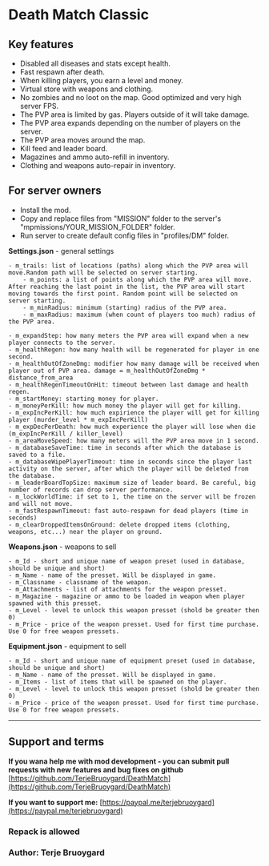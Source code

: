 # Death Match Classic

## Key features
* Disabled all diseases and stats except health.
* Fast respawn after death.
* When killing players, you earn a level and money.
* Virtual store with weapons and clothing.
* No zombies and no loot on the map. Good optimized and very high server FPS.
* The PVP area is limited by gas. Players outside of it will take damage.
* The PVP area expands depending on the number of players on the server.
* The PVP area moves around the map.
* Kill feed and leader board.
* Magazines and ammo auto-refill in inventory.
* Clothing and weapons auto-repair in inventory.

## For server owners
* Install the mod. 
* Copy and replace files from "MISSION" folder to the server's "mpmissions/YOUR_MISSION_FOLDER" folder.
* Run server to create default config files in "profiles/DM" folder.

**Settings.json** - general settings
```
- m_trails: list of locations (paths) along which the PVP area will move.Random path will be selected on server starting.
    - m_points: a list of points along which the PVP area will move. After reaching the last point in the list, the PVP area will start moving towards the first point. Random point will be selected on server starting.
    - m_minRadius: minimum (starting) radius of the PVP area.
    - m_maxRadius: maximum (when count of players too much) radius of the PVP area.

- m_expandStep: how many meters the PVP area will expand when a new player connects to the server.
- m_healthRegen: how many health will be regenerated for player in one second.
- m_healthOutOfZoneDmg: modifier how many damage will be received when player out of PVP area. damage = m_healthOutOfZoneDmg * distance_from_area
- m_healthRegenTimeoutOnHit: timeout between last damage and health regen.
- m_startMoney: starting money for player.
- m_moneyPerKill: how much money the player will get for killing.
- m_expIncPerKill: how much expirience the player will get for killing player (murder_level * m_expIncPerKill)
- m_expDecPerDeath: how much experience the player will lose when die (m_expIncPerKill / killer_level)
- m_areaMoveSpeed: how many meters will the PVP area move in 1 second.
- m_databaseSaveTime: time in seconds after which the database is saved to a file.
- m_databaseWipePlayerTimeout: time in seconds since the player last activity on the server, after which the player will be deleted from the database.
- m_leaderBoardTopSize: maximum size of leader board. Be careful, big number of records can drop server performance.
- m_lockWorldTime: if set to 1, the time on the server will be frozen and will not move.
- m_fastRespawnTimeout: fast auto-respawn for dead players (time in seconds)
- m_clearDroppedItemsOnGround: delete dropped items (clothing, weapons, etc...) near the player on ground.
```

**Weapons.json** - weapons to sell
```
- m_Id - short and unique name of weapon preset (used in database, should be unique and short)
- m_Name - name of the presset. Will be displayed in game.
- m_Classname - classname of the weapon.
- m_Attachments - list of attachments for the weapon presset.
- m_Magazine - magazine or ammo to be loaded in weapon when player spawned with this presset.
- m_Level - level to unlock this weapon presset (shold be greater then 0)
- m_Price - price of the weapon presset. Used for first time purchase. Use 0 for free weapon pressets.
```

**Equipment.json** - equipment to sell
```
- m_Id - short and unique name of equipment preset (used in database, should be unique and short)
- m_Name - name of the presset. Will be displayed in game.
- m_Items - list of items that will be spawned on the player.
- m_Level - level to unlock this weapon presset (shold be greater then 0)
- m_Price - price of the weapon presset. Used for first time purchase. Use 0 for free weapon pressets.
```

_________________

## Support and terms
**If you wana help me with mod development - you can submit pull requests with new features and bug fixes on github**
[https://github.com/TerjeBruoygard/DeathMatch](https://github.com/TerjeBruoygard/DeathMatch)

**If you want to support me:**
[https://paypal.me/terjebruoygard](https://paypal.me/terjebruoygard)

### Repack is allowed
### Author: Terje Bruoygard
